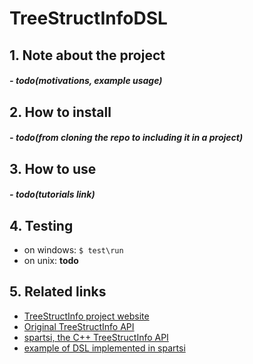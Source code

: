 # TreeStructInfoDSL
## 1. Note about the project
##### - __todo(motivations, example usage)__

## 2. How to install
##### - __todo(from cloning the repo to including it in a project)__

## 3. How to use
##### - __todo(tutorials link)__

## 4. Testing
- on windows: ```$ test\run```
- on unix: __todo__

## 5. Related links
- [TreeStructInfo project website](http://treestruct.info) 
- [Original TreeStructInfo API](https://github.com/furious-programming/TreeStructInfo)
- [spartsi, the C++ TreeStructInfo API](https://github.com/spartanPAGE/spartsi)
- [example of DSL implemented in spartsi](https://github.com/spartanPAGE/spartsi/blob/master/test/builder/flat-content.cpp)